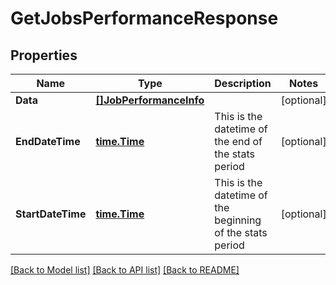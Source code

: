 # GetJobsPerformanceResponse

## Properties

Name | Type | Description | Notes
------------ | ------------- | ------------- | -------------
**Data** | [**[]JobPerformanceInfo**](JobPerformanceInfo.md) |  | [optional] 
**EndDateTime** | [**time.Time**](time.Time.md) | This is the datetime of the end of the stats period | [optional] 
**StartDateTime** | [**time.Time**](time.Time.md) | This is the datetime of the beginning of the stats period | [optional] 

[[Back to Model list]](../README.md#documentation-for-models) [[Back to API list]](../README.md#documentation-for-api-endpoints) [[Back to README]](../README.md)


